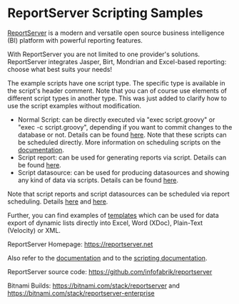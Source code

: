 # ReportServer Scripting Samples

[ReportServer](https://reportserver.net) is a modern and versatile open source business intelligence (BI) platform with powerful reporting features.

With ReportServer you are not limited to one provider's solutions. ReportServer integrates Jasper, Birt, Mondrian and Excel-based reporting: choose what best suits your needs!

The example scripts have one script type. The specific type is available in the script's header comment. Note that you can of course use elements of different script types in another type. This was just added to clarify how to use the script examples without modification.
* Normal Script: can be directly executed via "exec script.groovy" or "exec -c script.groovy", depending if you want to commit changes to the database or not. Details can be found [here](https://reportserver.net/en/tutorials/tutorial-scripting/). Note that these scripts can be scheduled directly. More information on scheduling scripts on the [documentation](https://reportserver.net/en/guides/script/chapters/Scheduling-Scripts/). 
* Script report: can be used for generating reports via script. Details can be found [here](https://reportserver.net/en/guides/script/chapters/Script-Reporting/).
* Script datasource: can be used for producing datasources and showing any kind of data via scripts. Details can be found [here](https://reportserver.net/en/guides/script/chapters/Script-Datasources/). 

Note that script reports and script datasources can be scheduled via report scheduling. Details [here](https://reportserver.net/en/guides/user/chapters/Scheduling/) and [here](https://reportserver.net/en/guides/admin/chapters/Scheduling-of-Reports/).

Further, you can find examples of [templates](https://reportserver.net/en/guides/user/chapters/Dynamic-Lists/#Templates) which can be used for data export of dynamic lists directly into Excel, Word (XDoc), Plain-Text (Velocity) or XML.

ReportServer Homepage: https://reportserver.net

Also refer to the [documentation](https://reportserver.net/en/guides/script/chapters/Script-Datasources/) and to the [scripting documentation](https://reportserver.net/en/guides/script/main/).

ReportServer source code: https://github.com/infofabrik/reportserver

Bitnami Builds: https://bitnami.com/stack/reportserver and https://bitnami.com/stack/reportserver-enterprise
